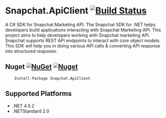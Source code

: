 # Snapchat.ApiClient [![Build Status](https://travis-ci.org/ketanjawahire/Snapchat.ApiClient.svg?branch=master)](https://travis-ci.org/ketanjawahire/SnapchatClient)

A C# SDK for Snapchat Marketing API. The Snapchat SDK for .NET helps developers build applications interacting with Snapchat Marketing API. This project aims to help developers working with Snapchat marketing API. Snapchat supports REST API endpoints to interact with core object models. This SDK will help you in doing various API calls & converting API response into structured response.

## Nuget [![NuGet](https://img.shields.io/nuget/v/Snapchat.ApiClient.svg?maxAge=25000)](http://www.nuget.org/packages/Snapchat.ApiClient/) [![Nuget](https://img.shields.io/nuget/dt/Snapchat.ApiClient.svg?maxAge=25000)](https://www.nuget.org/packages/Snapchat.ApiClient/)

```    
	Install-Package Snapchat.ApiClient
```

## Supported Platforms
* .NET 4.5.2
* .NETStandard 2.0